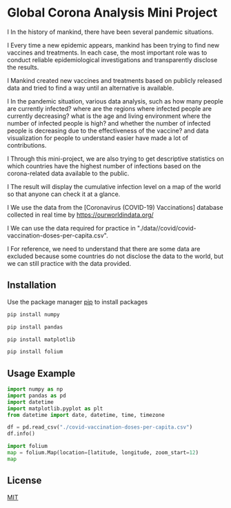 # Global Corona Analysis Mini Project
I In the history of mankind, there have been several pandemic situations.

I Every time a new epidemic appears, mankind has been trying to find new vaccines and treatments. In each case, the
most important role was to conduct reliable epidemiological investigations and transparently disclose the results.

I Mankind created new vaccines and treatments based on publicly released data and tried to find a way until an
alternative is available.

I In the pandemic situation, various data analysis, such as how many people are currently infected? where are the
regions where infected people are currently decreasing? what is the age and living environment where the number of
infected people is high? and whether the number of infected people is decreasing due to the effectiveness of the
vaccine? and data visualization for people to understand easier have made a lot of contributions.

I Through this mini-project, we are also trying to get descriptive statistics on which countries have the highest number
of infections based on the corona-related data available to the public.

I The result will display the cumulative infection level on a map of the world so that anyone can check it at a glance.

I We use the data from the [Coronavirus (COVID-19) Vaccinations] database collected in real time by
https://ourworldindata.org/

I We can use the data required for practice in "./data//covid/covid-vaccination-doses-per-capita.csv".

I For reference, we need to understand that there are some data are excluded because some countries do not disclose
the data to the world, but we can still practice with the data provided.

## Installation

Use the package manager [pip](https://pip.pypa.io/en/stable/) to install packages

```bash
pip install numpy
```
```bash
pip install pandas
```
```bash
pip install matplotlib
```
```bash
pip install folium
```

## Usage Example

```python
import numpy as np
import pandas as pd
import datetime
import matplotlib.pyplot as plt
from datetime import date, datetime, time, timezone

df = pd.read_csv("./covid-vaccination-doses-per-capita.csv")
df.info()

```

```python
import folium
map = folium.Map(location=[latitude, longitude, zoom_start=12)
map
```

## License
[MIT](https://choosealicense.com/licenses/mit/)